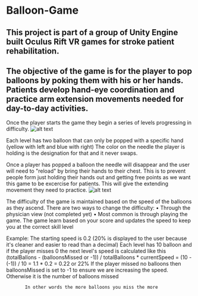 # Balloon-Game
This project is part of a group of Unity Engine built Oculus Rift VR games for stroke patient rehabilitation. 
-----
The objective of the game is for the player to pop balloons by poking them with his or her hands. 
Patients develop hand-eye coordination and practice arm extension movements needed for day-to-day activities.
-----

Once the player starts the game they begin a series of levels progressing in difficulty.
![alt text](https://github.com/StrokeVR/Balloon-Game/blob/master/Assets/Resources/MenuBalloon.PNG)

Each level has two balloon that can only be popped with a specific hand (yellow with left and blue with right)
The color on the needle the player is holding is the designation for that and it never swaps.

Once a player has popped a balloon the needle will disappear and the user will need to "reload" by bring their hands to their chest.
This is to prevent people form just holding their hands out and getting free points as we want this game to be excercise for patients.
This will give the extending movement they need to practice.
![alt text](https://github.com/StrokeVR/Balloon-Game/blob/master/Assets/Resources/BalloonGameCap.PNG)

The difficulty of the game is maintained based on the speed of the balloons as they ascend.
There are two ways to change the difficulty:
  • Through the physician view (not completed yet)
  • Most common is through playing the game. The game learn based on your score and updates the speed to keep you at the correct skill        level
  
  Example: The starting speed is 0.2 (20% is displayed to the user because it's cleaner and easier to read than a decimal)
           Each level has 10 balloon and if the player misses 0 the next level's speed is calculated like this 
           (totalBallons - (balloonsMissed or -1)) / totalBalloons * currentSpeed = (10 - (-1)) / 10 = 1.1 * 0.2 = 0.22 or 22%
           If the player missed no balloons then balloonsMissed is set to -1 to ensure we are increasing the speed. Otherwise it is the              number of balloons missed
           
           In other words the more balloons you miss the more 
